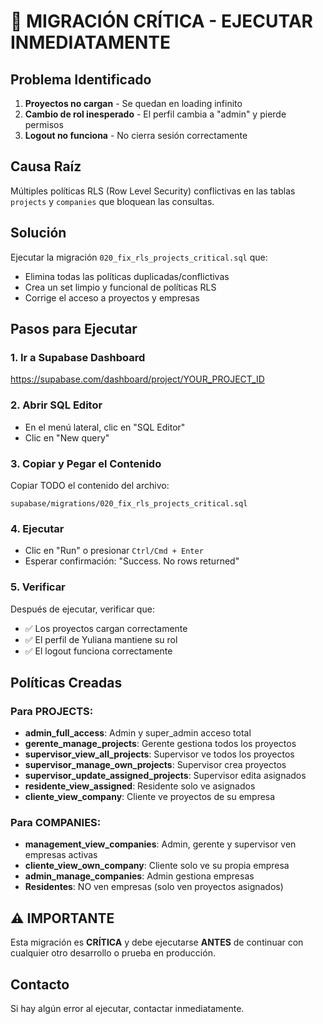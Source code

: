 # 🚨 MIGRACIÓN CRÍTICA - EJECUTAR INMEDIATAMENTE

## Problema Identificado

1. **Proyectos no cargan** - Se quedan en loading infinito
2. **Cambio de rol inesperado** - El perfil cambia a "admin" y pierde permisos
3. **Logout no funciona** - No cierra sesión correctamente

## Causa Raíz

Múltiples políticas RLS (Row Level Security) conflictivas en las tablas `projects` y `companies` que bloquean las consultas.

## Solución

Ejecutar la migración `020_fix_rls_projects_critical.sql` que:
- Elimina todas las políticas duplicadas/conflictivas
- Crea un set limpio y funcional de políticas RLS
- Corrige el acceso a proyectos y empresas

## Pasos para Ejecutar

### 1. Ir a Supabase Dashboard
https://supabase.com/dashboard/project/YOUR_PROJECT_ID

### 2. Abrir SQL Editor
- En el menú lateral, clic en "SQL Editor"
- Clic en "New query"

### 3. Copiar y Pegar el Contenido
Copiar TODO el contenido del archivo:
```
supabase/migrations/020_fix_rls_projects_critical.sql
```

### 4. Ejecutar
- Clic en "Run" o presionar `Ctrl/Cmd + Enter`
- Esperar confirmación: "Success. No rows returned"

### 5. Verificar
Después de ejecutar, verificar que:
- ✅ Los proyectos cargan correctamente
- ✅ El perfil de Yuliana mantiene su rol
- ✅ El logout funciona correctamente

## Políticas Creadas

### Para PROJECTS:
- **admin_full_access**: Admin y super_admin acceso total
- **gerente_manage_projects**: Gerente gestiona todos los proyectos
- **supervisor_view_all_projects**: Supervisor ve todos los proyectos
- **supervisor_manage_own_projects**: Supervisor crea proyectos
- **supervisor_update_assigned_projects**: Supervisor edita asignados
- **residente_view_assigned**: Residente solo ve asignados
- **cliente_view_company**: Cliente ve proyectos de su empresa

### Para COMPANIES:
- **management_view_companies**: Admin, gerente y supervisor ven empresas activas
- **cliente_view_own_company**: Cliente solo ve su propia empresa
- **admin_manage_companies**: Admin gestiona empresas
- **Residentes**: NO ven empresas (solo ven proyectos asignados)

## ⚠️ IMPORTANTE

Esta migración es **CRÍTICA** y debe ejecutarse **ANTES** de continuar con cualquier otro desarrollo o prueba en producción.

## Contacto

Si hay algún error al ejecutar, contactar inmediatamente.
